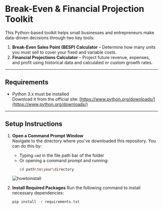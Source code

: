 # Break-Even & Financial Projection Toolkit

This Python-based toolkit helps small businesses and entrepreneurs make data-driven decisions through two key tools:

1. **Break-Even Sales Point (BESP) Calculator** – Determine how many units you must sell to cover your fixed and variable costs.
2. **Financial Projections Calculator** – Project future revenue, expenses, and profit using historical data and calculated or custom growth rates.

---

## Requirements

- Python 3.x must be installed  
  Download it from the official site: [https://www.python.org/downloads/](https://www.python.org/downloads/)

---

## Setup Instructions

1. **Open a Command Prompt Window**  
   Navigate to the directory where you've downloaded this repository. You can do this by:
   - Typing `cmd` in the file path bar of the folder  
   - Or opening a command prompt and running:
     ```bash
     cd path\to\your\directory
     ```

   ![howtoinstall](https://i.ibb.co/My1Pth2S/cmd.png)

2. **Install Required Packages**
   Run the following command to install necessary dependencies:
   ```bash
   pip install -r requirements.txt
